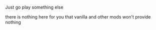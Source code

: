 Just
go
play
something
else

there is nothing here for you that vanilla and other mods won't provide
nothing
